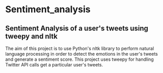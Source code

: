 # Sentiment_analysis
## Sentiment Analysis of a user's tweets using tweepy and nltk
The aim of this project is to use Python's nltk library to perform natural language processing in order to detect the emotions in the user's tweets and generate a sentiment score. This project uses tweepy for handling Twitter API calls get a particular user's tweets. 

